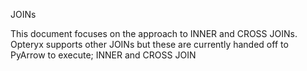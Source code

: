 JOINs

This document focuses on the approach to INNER and CROSS JOINs. Opteryx supports other JOINs but these are currently handed off to PyArrow to execute; INNER and CROSS JOIN